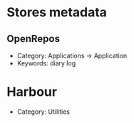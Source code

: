 <!--
SPDX-FileCopyrightText: Mirian Margiani
SPDX-License-Identifier: GFDL-1.3-or-later
-->

# Stores metadata

## OpenRepos

- Category: Applications -> Application
- Keywords: diary log

# Harbour

- Category: Utilities
